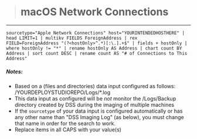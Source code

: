 ># macOS Network Connections
-----

```
sourcetype="Apple Network Connections" host="YOURINTENDEDHOSTHERE" | head LIMIT=1 | multikv FIELDS ForeignAddress | rex FIELD=ForeignAddress "(?<hostOnly>^.*)[:\.].+$" | fields + hostOnly | where hostOnly != "*" | rename hostOnly AS Address | chart count BY Address | sort count DESC | rename count AS "# of Connections to This Address"
```

##### Notes:
- Based on a (files and directories) data input configured as follows: /YOURDEPLOYSTUDIOREPO/Logs/*.log
- This data input as configured will be *not* monitor the /Logs/Backup directory created by DSS during the imaging of multiple machines
- If the `sourcetype` of your data input is configured automatically or has any other name than "DSS Imaging Log" (as below), you must change that name in order for the search to work.
- Replace items in all CAPS with your value(s)